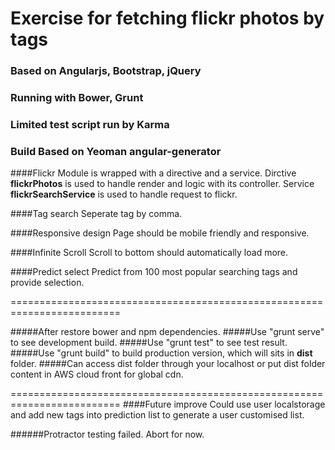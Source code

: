# Exercise for fetching flickr photos by tags

### Based on Angularjs, Bootstrap, jQuery
### Running with Bower, Grunt
### Limited test script run by Karma
### Build Based on Yeoman angular-generator

####Flickr Module is wrapped with a directive and a service.
Dirctive **flickrPhotos** is used to handle render and logic with its controller.
Service **flickrSearchService** is used to handle request to flickr.

####Tag search
Seperate tag by comma.

####Responsive design
Page should be mobile friendly and responsive.

####Infinite Scroll
Scroll to bottom should automatically load more.

####Predict select
Predict from 100 most popular searching tags and provide selection.

=========================================================================

#####After restore bower and npm dependencies.
#####Use "grunt serve" to see development build.
#####Use "grunt test" to see test result.
#####Use "grunt build" to build production version, which will sits in **dist** folder.
#####Can access dist folder through your localhost or put dist folder content in AWS cloud front for global cdn.

=========================================================================
####Future improve
Could use user localstorage and add new tags into prediction list to generate a user customised list.

######Protractor testing failed. Abort for now.
